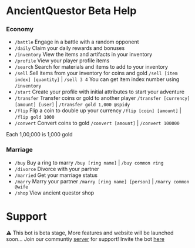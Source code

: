 # AncientQuestor Beta Help

### Economy
- ```/battle``` Engage in a battle with a random opponent
- ```/daily``` Claim your daily rewards and bonuses
- ```/inventory``` View the items and artifacts in your inventory
- ```/profile``` View your player profile items
- ```/search``` Search for materials and items to add to your inventory
- ```/sell``` Sell items from your inventory for coins and gold
  ```/sell [item index] [quantity]``` | ```/sell 3 4```
  You can get item index number using ```/inventory```
- ```/start``` Create your profile with initial attributes to start your adventure
- ```/transfer``` Transfer coins or gold to another player
  ```/transfer [currency] [amount] [user]``` | ```/transfer gold 1,000 @spidy```
- ```/flip``` Flip a coin to double up your currency
  ```/flip [coin] [amount]``` | ```/flip gold 1000```
- ```/convert``` Convert coins to gold
  ```/convert [amount]``` | ```/convert 100000```

Each 1,00,000 is 1,000 gold

  

### Marriage
- ```/buy``` Buy a ring to marry
  ```/buy [ring name]``` | ```/buy common ring```
- ```/divorce``` Divorce with your partner
- ```/married``` Get your marriage status
- ```/marry``` Marry your partner
  ```/marry [ring name] [person]``` | ```/marry common @wife```
- ```/shop``` View ancient questor shop


# Support
⚠️ This bot is beta stage, More features and website will be launched soon...
Join our communtiy [server](https://discord.gg/SuyMay8npr) for support! Invite the bot [here](https://discord.com/oauth2/authorize?client_id=1257970336377475172&permissions=139586751552&integration_type=0&scope=bot)
